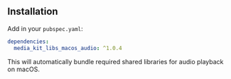 ## Installation

Add in your `pubspec.yaml`:

```yaml
dependencies:
  media_kit_libs_macos_audio: ^1.0.4
```

This will automatically bundle required shared libraries for audio playback on macOS.
